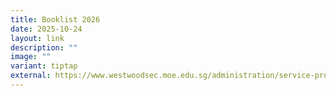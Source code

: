 ```yaml
---
title: Booklist 2026
date: 2025-10-24
layout: link
description: ""
image: ""
variant: tiptap
external: https://www.westwoodsec.moe.edu.sg/administration/service-providers/
---
```

